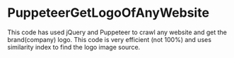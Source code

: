 # PuppeteerGetLogoOfAnyWebsite
This code has used jQuery and Puppeteer to crawl any website and get the brand(company) logo. This code is very efficient (not 100%) and uses similarity index to find the logo image source.
